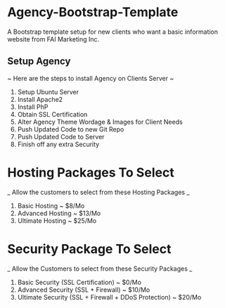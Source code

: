 # Agency-Bootstrap-Template
A Bootstrap template setup for new clients who want a basic information website from FAI Marketing Inc.

## Setup Agency ##
~ Here are the steps to install Agency on Clients Server ~
1) Setup Ubuntu Server
2) Install Apache2
3) Install PhP
4) Obtain SSL Certification
5) Alter Agency Theme Wordage & Images for Client Needs
6) Push Updated Code to new Git Repo
7) Push Updated Code to Server
8) Finish off any extra Security

# Hosting Packages To Select #
_ Allow the customers to select from these Hosting Packages _
1) Basic Hosting ~ $8/Mo
2) Advanced Hosting ~ $13/Mo
3) Ultimate Hosting ~ $25/Mo

# Security Package To Select #
_ Allow the Customers to select from these Security Packages _
1) Basic Security (SSL Certification) ~ $0/Mo
2) Advanced Security (SSL + Firewall) ~ $10/Mo
3) Ultimate Security (SSL + Firewall + DDoS Protection) ~ $20/Mo
